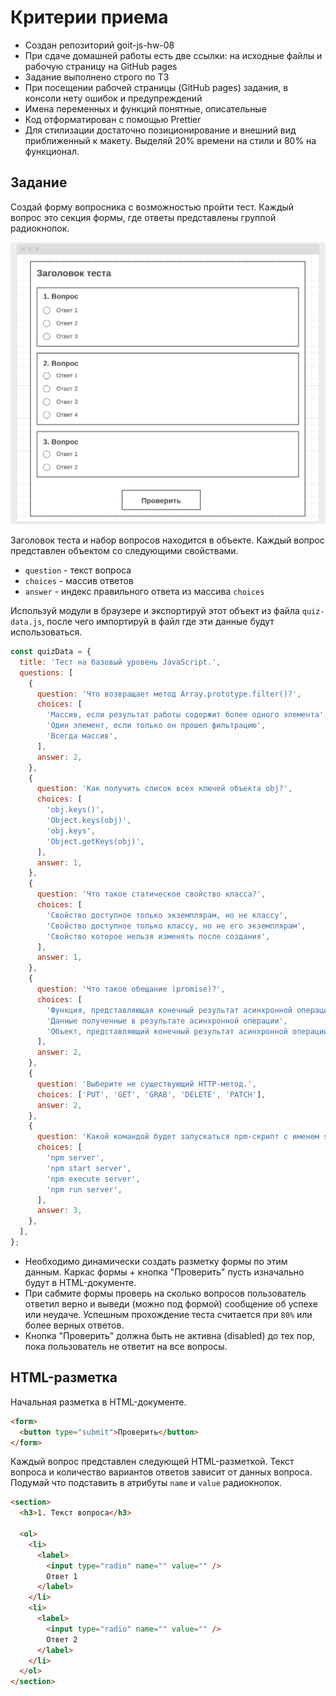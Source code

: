 # Критерии приема

- Создан репозиторий goit-js-hw-08
- При сдаче домашней работы есть две ссылки: на исходные файлы и рабочую
  страницу на GitHub pages
- Задание выполнено строго по ТЗ
- При посещении рабочей страницы (GitHub pages) задания, в консоли нету ошибок и
  предупреждений
- Имена переменных и функций понятные, описательные
- Код отформатирован с помощью Prettier
- Для стилизации достаточно позиционирование и внешний вид приближенный к
  макету. Выделяй 20% времени на стили и 80% на функционал.

## Задание

Создай форму вопросника с возможностью пройти тест. Каждый вопрос это секция
формы, где ответы представлены группой радиокнопок.

![preview](./preview.jpg)

Заголовок теста и набор вопросов находится в объекте. Каждый вопрос представлен
объектом со следующими свойствами.

- `question` - текст вопроса
- `choices` - массив ответов
- `answer` - индекс правильного ответа из массива `choices`

Используй модули в браузере и экспортируй этот объект из файла `quiz-data.js`,
после чего импортируй в файл где эти данные будут использоваться.

```js
const quizData = {
  title: 'Тест на базовый уровень JavaScript.',
  questions: [
    {
      question: 'Что возвращает метод Array.prototype.filter()?',
      choices: [
        'Массив, если результат работы содержит более одного элемента',
        'Один элемент, если только он прошел фильтрацию',
        'Всегда массив',
      ],
      answer: 2,
    },
    {
      question: 'Как получить список всех ключей объекта obj?',
      choices: [
        'obj.keys()',
        'Object.keys(obj)',
        'obj.keys',
        'Object.getKeys(obj)',
      ],
      answer: 1,
    },
    {
      question: 'Что такое статическое свойство класса?',
      choices: [
        'Свойство доступное только экземплярам, но не классу',
        'Свойство доступное только классу, но не его экземплярам',
        'Свойство которое нельзя изменять после создания',
      ],
      answer: 1,
    },
    {
      question: 'Что такое обещание (promise)?',
      choices: [
        'Функция, представляющая конечный результат асинхронной операции',
        'Данные полученные в результате асинхронной операции',
        'Объект, представляющий конечный результат асинхронной операции',
      ],
      answer: 2,
    },
    {
      question: 'Выберите не существующий HTTP-метод.',
      choices: ['PUT', 'GET', 'GRAB', 'DELETE', 'PATCH'],
      answer: 2,
    },
    {
      question: 'Какой командой будет запускаться npm-скрипт с именем server?',
      choices: [
        'npm server',
        'npm start server',
        'npm execute server',
        'npm run server',
      ],
      answer: 3,
    },
  ],
};
```

- Необходимо динамически создать разметку формы по этим данным. Каркас формы +
  кнопка "Проверить" пусть изначально будут в HTML-документе.
- При сабмите формы проверь на сколько вопросов пользователь ответил верно и
  выведи (можно под формой) сообщение об успехе или неудаче. Успешным
  прохождение теста считается при `80%` или более верных ответов.
- Кнопка "Проверить" должна быть не активна (disabled) до тех пор, пока
  пользователь не ответит на все вопросы.

## HTML-разметка

Начальная разметка в HTML-документе.

```html
<form>
  <button type="submit">Проверить</button>
</form>
```

Каждый вопрос представлен следующей HTML-разметкой. Текст вопроса и количество
вариантов ответов зависит от данных вопроса. Подумай что подставить в атрибуты
`name` и `value` радиокнопок.

```html
<section>
  <h3>1. Текст вопроса</h3>

  <ol>
    <li>
      <label>
        <input type="radio" name="" value="" />
        Ответ 1
      </label>
    </li>
    <li>
      <label>
        <input type="radio" name="" value="" />
        Ответ 2
      </label>
    </li>
  </ol>
</section>
```
